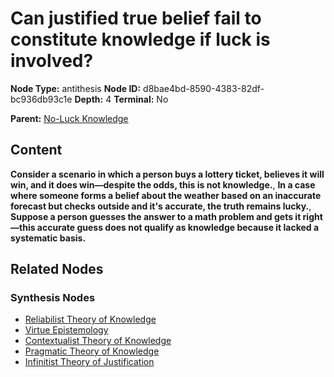 # Can justified true belief fail to constitute knowledge if luck is involved?

**Node Type:** antithesis
**Node ID:** d8bae4bd-8590-4383-82df-bc936db93c1e
**Depth:** 4
**Terminal:** No

**Parent:** [No-Luck Knowledge](no-luck-knowledge-synthesis-36535539-0fb8-4bd7-8a42-427e858f1985.md)

## Content

**Consider a scenario in which a person buys a lottery ticket, believes it will win, and it does win—despite the odds, this is not knowledge.**, **In a case where someone forms a belief about the weather based on an inaccurate forecast but checks outside and it's accurate, the truth remains lucky.**, **Suppose a person guesses the answer to a math problem and gets it right—this accurate guess does not qualify as knowledge because it lacked a systematic basis.**

## Related Nodes

### Synthesis Nodes

- [Reliabilist Theory of Knowledge](reliabilist-theory-of-knowledge-synthesis-2fee6eda-39c4-47a3-b7f6-e4ef49cbb842.md)
- [Virtue Epistemology](virtue-epistemology-synthesis-0ab24aeb-3c96-4488-a2a6-7a2ff7996086.md)
- [Contextualist Theory of Knowledge](contextualist-theory-of-knowledge-synthesis-94e6eb2b-eef1-4623-96be-bd94ec52cb2f.md)
- [Pragmatic Theory of Knowledge](pragmatic-theory-of-knowledge-synthesis-58a11b9b-f3f1-407a-bb6f-455f7a795daf.md)
- [Infinitist Theory of Justification](infinitist-theory-of-justification-synthesis-fa79f909-b0d1-4c4a-9303-ea14c1d0c26e.md)
